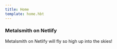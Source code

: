 ```yaml
---
title: Home
template: home.hbt
---
```


### Metalsmith on Netlify
Metalsmith on Netlify will fly so high up into the skies!